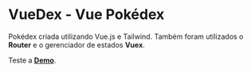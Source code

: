 # VueDex - Vue Pokédex

Pokédex criada utilizando Vue.js e Tailwind. Também foram utilizados o **Router** e o gerenciador de estados **Vuex**.

Teste a **[Demo](https://patrickpontes44.github.io/pokedex-vue/)**.

